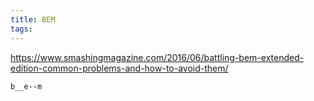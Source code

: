 ```yaml
---
title: BEM
tags:
---
```


https://www.smashingmagazine.com/2016/06/battling-bem-extended-edition-common-problems-and-how-to-avoid-them/

`b__e--m`
